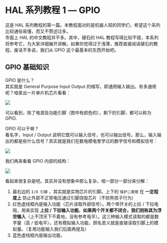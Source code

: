 # HAL 系列教程 1 — GPIO

这是 HAL 系列教程的第一篇。本教程面对的是机器人班的同学们，希望这个系列比较通俗易懂，而又不赘述过多。  
市面上 HAL 的中文教程并不多。其中，硬石的 HAL 教程写得比较不错，本系列将参考它，为大家详细展开讲解。如果你觉得过于浅薄，推荐直接阅读硬石的教程。废话不多说，我们从 GPIO 这个最基本的东西开始吧。

## GPIO 基础知识

GPIO 是什么？  
其实就是 General Purpose Input Output 的缩写，即通用输入输出。有多通用呢？咱拿出一片单片机芯片看看：

![](https://wiki-media-1253965369.cos.ap-guangzhou.myqcloud.com/img/20200615205256.jpg)

可以看到，除了电源及功能引脚（图中有颜色的），剩下的引脚，都可以称为 GPIO.

GPIO 可以干嘛？  
看名字，Input / Output 说明它既可以输入信号，也可以输出信号。那么，输入输出的都是些什么信号？其实就是我们在数电模电里学过的数字信号和模拟信号：

![](https://wiki-media-1253965369.cos.ap-guangzhou.myqcloud.com/img/20200615210739.jpg)

我们再来看看 GPIO 内部的结构：

![](https://wiki-media-1253965369.cos.ap-guangzhou.myqcloud.com/img/20200615211744.jpg)

看起来很复杂是吧。其实并没有想象中那么复杂，咱一部分一部分来分解：

1. 最右边的 `I/O 引脚` ，其实就是实物芯片的引脚。上下的 `保护二极管` 在 **一定程度上** 防止外部不正常电压通过引脚烧毁芯片（不防熊孩子行为）
2. 红色虚线框内是输入功能（芯片读取外部信号）。两个带开关的上拉 / 下拉电阻，用来实现 **上拉 / 下拉输入功能**。**如果两个开关都不闭合，我们则称其为浮空输入**（上不顶天下不着地，没有参考电平）。这三种输入模式读取的都是数字量（高 / 低电平）。还有模拟输入功能，顾名思义就是直接读取引脚上的模拟量。（复用功能输入我们后面再提及）
3. 蓝色虚线框内是输出功能，
